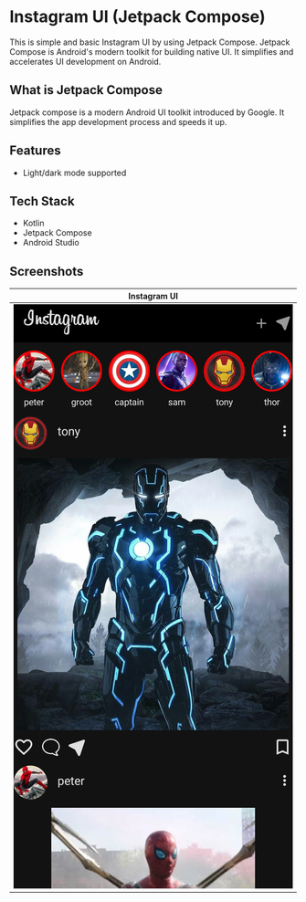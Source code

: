 # Instagram UI (Jetpack Compose)
This is simple and basic Instagram UI by using Jetpack Compose.
Jetpack Compose is Android's modern toolkit for building native UI.
 It simplifies and accelerates UI development on Android.






## What is Jetpack Compose

Jetpack compose is a modern Android UI toolkit introduced by Google. It simplifies the app development process and speeds it up.
## Features

- Light/dark mode supported


## Tech Stack

- Kotlin 
- Jetpack Compose
- Android Studio


## Screenshots

|   Instagram UI    |  
|---------	
  ![](https://github.com/yash1307-cse/Instagram-UI/blob/master/preview/Instagram%20UI.jpg)  |  

